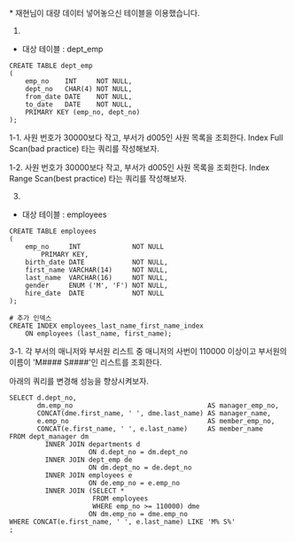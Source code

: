 \* 재현님이 대량 데이터 넣어놓으신 테이블을 이용했습니다.

1.

- 대상 테이블 : dept_emp

```mysql
CREATE TABLE dept_emp
(
    emp_no    INT     NOT NULL,
    dept_no   CHAR(4) NOT NULL,
    from_date DATE    NOT NULL,
    to_date   DATE    NOT NULL,
    PRIMARY KEY (emp_no, dept_no)
);
```

1-1. 사원 번호가 30000보다 작고, 부서가 d005인 사원 목록을 조회한다. Index Full Scan(bad practice) 타는 쿼리를 작성해보자.

1-2. 사원 번호가 30000보다 작고, 부서가 d005인 사원 목록을 조회한다. Index Range Scan(best practice) 타는 쿼리를 작성해보자.

3.

- 대상 테이블 : employees

```mysql
CREATE TABLE employees
(
    emp_no     INT             NOT NULL
        PRIMARY KEY,
    birth_date DATE            NOT NULL,
    first_name VARCHAR(14)     NOT NULL,
    last_name  VARCHAR(16)     NOT NULL,
    gender     ENUM ('M', 'F') NOT NULL,
    hire_date  DATE            NOT NULL
);
```

```mysql
# 추가 인덱스
CREATE INDEX employees_last_name_first_name_index
    ON employees (last_name, first_name);
```

3-1. 각 부서의 매니저와 부서원 리스트 중 매니저의 사번이 110000 이상이고 부서원의 이름이 'M#### S####'인 리스트를 조회한다.

아래의 쿼리를 변경해 성능을 향상시켜보자.
```mysql
SELECT d.dept_no,
       dm.emp_no                                  AS manager_emp_no,
       CONCAT(dme.first_name, ' ', dme.last_name) AS manager_name,
       e.emp_no                                   AS member_emp_no,
       CONCAT(e.first_name, ' ', e.last_name)     AS member_name
FROM dept_manager dm
         INNER JOIN departments d
                    ON d.dept_no = dm.dept_no
         INNER JOIN dept_emp de
                    ON dm.dept_no = de.dept_no
         INNER JOIN employees e
                    ON de.emp_no = e.emp_no
         INNER JOIN (SELECT *
                     FROM employees
                     WHERE emp_no >= 110000) dme
                    ON dm.emp_no = dme.emp_no
WHERE CONCAT(e.first_name, ' ', e.last_name) LIKE 'M% S%'
;
```
